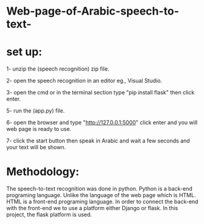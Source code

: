 # Web-page-of-Arabic-speech-to-text-
# set up:
1- unzip the (speech recognition) zip file.

2- open the speech recognition in an editor eg., Visual Studio.

3- open the cmd or in the terminal section type "pip install flask" then click enter.

5- run the (app.py) file.

6- open the browser and type "http://127.0.0.1:5000" click enter and you will web page is ready to use.

7- click the start button then speak in Arabic and wait a few seconds and your text will be shown.

# Methodology:
The speech-to-text recognition was done in python. Python is a back-end programing language. Unlike the language of the web page which is HTML. HTML is a front-end programing language. In order to connect the back-end with the front-end we to use a platform either Django or flask. In this project, the flask platform is used.

